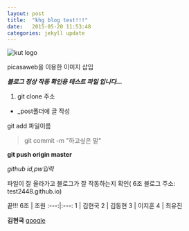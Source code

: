 ```yaml
---
layout: post
title:  "khg blog test!!!"
date:   2015-05-20 11:53:48
categories: jekyll update
---
```


![kut logo](https://lh3.googleusercontent.com/-az5i7yCeVsc/VVwRNfCN1fI/AAAAAAAAACE/xH_EtsihQDo/w200-h200/kut_logo.gif)

picasaweb을 이용한 이미지 삽입

***블로그 정상 작동 확인용 테스트 파일 입니다...***

1. git clone 주소

- _post폴더에 글 작성

 git add 파일이름

> git commit -m "하고싶은 말" 

**git push origin master**

*github id,pw입력*

파일이 잘 올라가고 블로그가 잘 작동하는지 확인( 6조 블로그 주소: test2448.github.io)

끝!!!
6조 | 조원
:---:|:---:
1 | 김현국
2 | 김동현
3 | 이지훈
4 | 최유진

**김현국**
[google](www.google.com)
